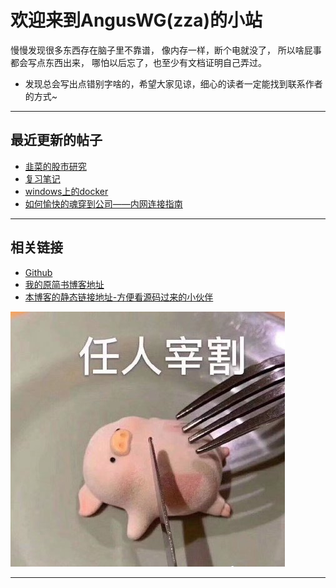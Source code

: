# 欢迎来到AngusWG(zza)的小站

慢慢发现很多东西存在脑子里不靠谱，
像内存一样，断个电就没了，
所以啥屁事都会写点东西出来，
哪怕以后忘了，也至少有文档证明自己弄过。

* 发现总会写出点错别字啥的，希望大家见谅，细心的读者一定能找到联系作者的方式~

---

## 最近更新的帖子

* [韭菜的股市研究](.\项目\韭菜的股市研究.md)
* [复习笔记](.\编程\复习笔记.md)
* [windows上的docker](.\编程\windows上的docker.md)
* [如何愉快的魂穿到公司——内网连接指南](随笔\如何愉快的魂穿到公司——内网连接指南.md)

---


## 相关链接

* [Github](https://github.com/AngusWG)
* [我的原简书博客地址](https://www.jianshu.com/u/058b9e136f83)
* [本博客的静态链接地址-方便看源码过来的小伙伴](https://anguswg.github.io/simple_blog/)

![](images\7485616-eefd1a0ed5fef397.png)

---


